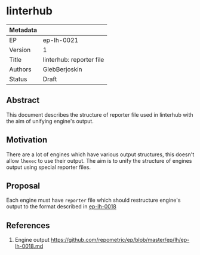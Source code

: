 # linterhub

| Metadata     |                                         |
| ------------ |-----------------------------------------|
| EP           | ep-lh-0021                              |
| Version      | 1                                       |
| Title        | linterhub: reporter file                |
| Authors      | GlebBerjoskin                           |
| Status       | Draft                                   |

## Abstract

This document describes the structure of reporter file used in linterhub with the aim of unifying engine's output.

## Motivation

There are a lot of engines which have various output structures, this doesn't allow `lhexec` to use their output. The aim is to unify the structure of engines output using special reporter files. 

## Proposal

Each engine must have `reporter` file which should restructure engine's output to the format described in [ep-lh-0018](#references)

## References
1. Engine output <https://github.com/repometric/ep/blob/master/ep/lh/ep-lh-0018.md>
